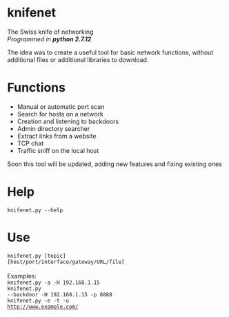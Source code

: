 # knifenet
The Swiss knife of networking<br>
<i>Programmed in <b>python 2.7.12</b></i>

The idea was to create a useful tool for basic network functions, without additional files or additional libraries to download.

# Functions
<ul>
  <li>Manual or automatic port scan</li>
  <li>Search for hosts on a network</li>
  <li>Creation and listening to backdoors</li>
  <li>Admin directory searcher</li>
  <li>Extract links from a website</li>
  <li>TCP chat</li>
  <li>Traffic sniff on the local host</li>
</ul>
Soon this tool will be updated, adding new features and fixing existing ones

# Help
<code>knifenet.py --help</code>
# Use
<code>knifenet.py [topic] [host/port/interface/gateway/URL/file]</code><br><br>
Examples:<br>
<code>knifenet.py -a -H 192.168.1.15</code><br>
<code>knifenet.py --backdoor -H 192.168.1.15 -p 8888</code><br>
<code>knifenet.py -e -t -u http://www.example.com/</code>
